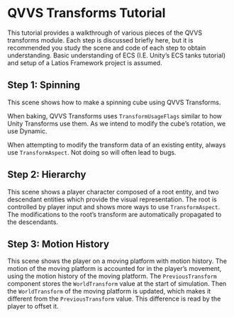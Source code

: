 # QVVS Transforms Tutorial

This tutorial provides a walkthrough of various pieces of the QVVS transforms module. Each step is discussed briefly here, but it is recommended you study the scene and code of each step to obtain understanding. Basic understanding of ECS (I.E. Unity’s ECS tanks tutorial) and setup of a Latios Framework project is assumed.

## Step 1: Spinning

This scene shows how to make a spinning cube using QVVS Transforms.

When baking, QVVS Transforms uses `TransformUsageFlags` similar to how Unity Transforms use them. As we intend to modify the cube’s rotation, we use Dynamic.

When attempting to modify the transform data of an existing entity, always use `TransformAspect`. Not doing so will often lead to bugs.

## Step 2: Hierarchy

This scene shows a player character composed of a root entity, and two descendant entities which provide the visual representation. The root is controlled by player input and shows more ways to use `TransformAspect`. The modifications to the root’s transform are automatically propagated to the descendants.

## Step 3: Motion History

This scene shows the player on a moving platform with motion history. The motion of the moving platform is accounted for in the player’s movement, using the motion history of the moving platform. The `PreviousTransform` component stores the `WorldTransform` value at the start of simulation. Then the `WorldTransform` of the moving platform is updated, which makes it different from the `PreviousTransform` value. This difference is read by the player to offset it.
